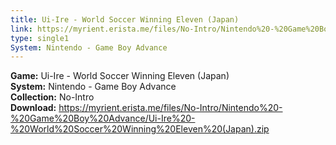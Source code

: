 ```yaml
---
title: Ui-Ire - World Soccer Winning Eleven (Japan)
link: https://myrient.erista.me/files/No-Intro/Nintendo%20-%20Game%20Boy%20Advance/Ui-Ire%20-%20World%20Soccer%20Winning%20Eleven%20(Japan).zip
type: single1
System: Nintendo - Game Boy Advance
---
```

<b>Game:</b> Ui-Ire - World Soccer Winning Eleven (Japan)<br>
<b>System:</b> Nintendo - Game Boy Advance<br>
<b>Collection:</b> No-Intro<br>
<b>Download:</b> https://myrient.erista.me/files/No-Intro/Nintendo%20-%20Game%20Boy%20Advance/Ui-Ire%20-%20World%20Soccer%20Winning%20Eleven%20(Japan).zip